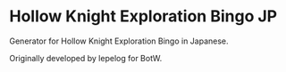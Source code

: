 # Hollow Knight Exploration Bingo JP

Generator for Hollow Knight Exploration Bingo in Japanese.

Originally developed by lepelog for BotW.